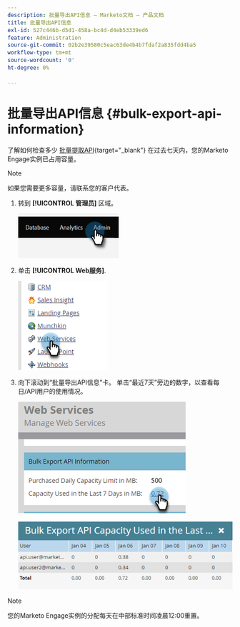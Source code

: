 ```yaml
---
description: 批量导出API信息 — Marketo文档 — 产品文档
title: 批量导出API信息
exl-id: 527c446b-d5d1-458a-bc4d-d4eb53339ed6
feature: Administration
source-git-commit: 02b2e39580c5eac63de4b4b7fdaf2a835fdd4ba5
workflow-type: tm+mt
source-wordcount: '0'
ht-degree: 0%

---
```


# 批量导出API信息 {#bulk-export-api-information}

了解如何检查多少 [批量提取API](https://developers.marketo.com/rest-api/bulk-extract/){target="_blank"} 在过去七天内，您的Marketo Engage实例已占用容量。

>[!NOTE]
>
>如果您需要更多容量，请联系您的客户代表。

1. 转到 **[!UICONTROL 管理员]** 区域。

   ![](assets/bulk-export-api-information-1.png)

1. 单击 **[!UICONTROL Web服务]**.

   ![](assets/bulk-export-api-information-2.png)

1. 向下滚动到“批量导出API信息”卡。 单击“最近7天”旁边的数字，以查看每日/API用户的使用情况。

   ![](assets/bulk-export-api-information-3.png)

   ![](assets/bulk-export-api-information-4.png)

>[!NOTE]
>
>您的Marketo Engage实例的分配每天在中部标准时间凌晨12:00重置。

